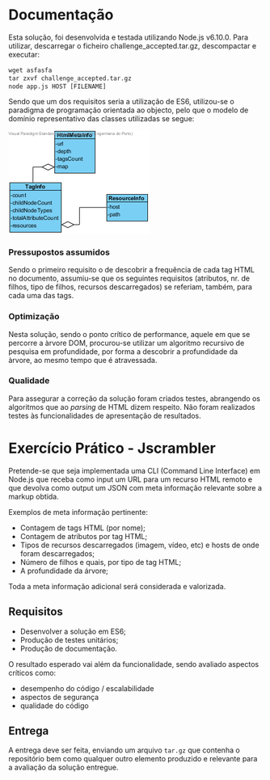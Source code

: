 Documentação
==============================
Esta solução, foi desenvolvida e testada utilizando Node.js v6.10.0.
Para utilizar, descarregar o ficheiro challenge_accepted.tar.gz, descompactar e executar:

```
wget asfasfa
tar zxvf challenge_accepted.tar.gz
node app.js HOST [FILENAME]
```

Sendo que um dos requisitos seria a utilização de ES6, utilizou-se o paradigma de programação orientada ao objecto, pelo
 que o modelo de domínio representativo das classes utilizadas se segue:
 
![ClassDiagram](./ClassDiagram.png "Modelo de Domínio")

### Pressupostos assumidos

Sendo o primeiro requisito o de descobrir a frequência de cada tag HTML no documento,
assumiu-se que os seguintes requisitos (atributos, nr. de filhos, tipo de filhos, recursos descarregados) se referiam,
também, para cada uma das tags. 

### Optimização

Nesta solução, sendo o ponto crítico de performance, aquele em que se percorre a àrvore DOM, procurou-se utilizar um
algoritmo recursivo de pesquisa em profundidade, por forma a descobrir a profundidade da àrvore, ao mesmo tempo que é
atravessada.

### Qualidade

Para assegurar a correção da solução foram criados testes, abrangendo os algoritmos que ao *parsing* de HTML dizem
respeito.
Não foram realizados testes às funcionalidades de apresentação de resultados.


Exercício Prático - Jscrambler
==============================

Pretende-se que seja implementada uma CLI (Command Line Interface) em Node.js que
receba como input um URL para um recurso HTML remoto e que devolva como output
um JSON com meta informação relevante sobre a markup obtida.

Exemplos de meta informação pertinente:

* Contagem de tags HTML (por nome);
* Contagem de atributos por tag HTML;
* Tipos de recursos descarregados (imagem, vídeo, etc) e hosts de onde foram
  descarregados;
* Número de filhos e quais, por tipo de tag HTML;
* A profundidade da árvore;

Toda a meta informação adicional será considerada e valorizada.

## Requisitos

- Desenvolver a solução em ES6;
- Produção de testes unitários;
- Produção de documentação.

O resultado esperado vai além da funcionalidade, sendo avaliado aspectos críticos como:

* desempenho do código / escalabilidade
* aspectos de segurança
* qualidade do código

## Entrega

A entrega deve ser feita, enviando um arquivo `tar.gz` que contenha o
repositório bem como qualquer outro elemento produzido e relevante para a
avaliação da solução entregue.
